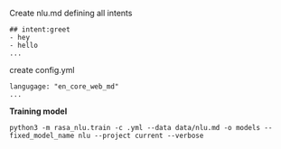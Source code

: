 Create nlu.md defining all intents
```
## intent:greet
- hey 
- hello 
...
```

create config.yml
```
langugage: "en_core_web_md"
...
```


<b> Training model</b>
```
python3 -m rasa_nlu.train -c .yml --data data/nlu.md -o models --fixed_model_name nlu --project current --verbose
```
